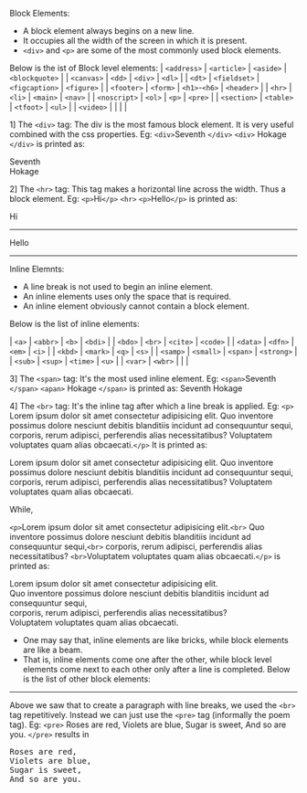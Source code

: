 Block Elements:
- A block element always begins on a new line.
- It occupies all the width of the screen in which it is present.
- `<div>` and `<p>` are some of the most commonly used block elements.

Below is the ist of Block level elements:
| `<address>`     | `<article>`    | `<aside>`       | `<blockquote>`  |
| `<canvas>`      | `<dd>`         | `<div>`         | `<dl>`          |
| `<dt>`          | `<fieldset>`   | `<figcaption>`  | `<figure>`      |
| `<footer>`      | `<form>`       | `<h1>`-`<h6>`   | `<header>`      |
| `<hr>`          | `<li>`         | `<main>`        | `<nav>`         |
| `<noscript>`    | `<ol>`         | `<p>`           | `<pre>`         |
| `<section>`     | `<table>`      | `<tfoot>`       | `<ul>`          |
| `<video>`       |                |                 |                 |

1] The `<div>` tag:
The div is the most famous block element. It is very useful combined with the css properties.
Eg: `<div>`Seventh `</div>` `<div>` Hokage `</div>` is printed as:
<div>Seventh </div> <div> Hokage </div>

2] The `<hr>` tag:
This tag makes a horizontal line across the width. Thus a block element.
Eg: `<p>`Hi`</p>` `<hr>` `<p>`Hello`</p>` is printed as:
<p>Hi</p> <hr> <p>Hello</p>

<hr>

Inline Elemnts:
- A line break is not used to begin an inline element.
- An inline elements uses only the space that is required.
- An inline element obviously cannot contain a block element.

Below is the list of inline elements:

| `<a>`           | `<abbr>`       | `<b>`           | `<bdi>`         |
| `<bdo>`         | `<br>`         | `<cite>`        | `<code>`        |
| `<data>`        | `<dfn>`        | `<em>`          | `<i>`           |
| `<kbd>`         | `<mark>`       | `<q>`           | `<s>`           |
| `<samp>`        | `<small>`      | `<span>`        | `<strong>`      |
| `<sub>`         | `<sup>`        | `<time>`        | `<u>`           |
| `<var>`         | `<wbr>`        |                 |                 |

3] The `<span>` tag:
It's the most used inline element.
Eg: `<span>`Seventh `</span>` `<apan>` Hokage `</span>` is printed as:
<span>Seventh </span> <span> Hokage </span>

4] The `<br>` tag:
It's the inline tag after which a line break is applied.
Eg: 
	`<p>` Lorem ipsum dolor sit amet consectetur adipisicing elit. Quo inventore possimus dolore nesciunt debitis blanditiis incidunt ad consequuntur sequi, corporis, rerum adipisci, perferendis alias necessitatibus? Voluptatem voluptates quam alias obcaecati.`</p>`
 It is printed as:
 <p> Lorem ipsum dolor sit amet consectetur adipisicing elit. Quo inventore possimus dolore nesciunt debitis blanditiis incidunt ad consequuntur sequi, corporis, rerum adipisci, perferendis alias necessitatibus? Voluptatem voluptates quam alias obcaecati.</p>
While,

`<p>`Lorem ipsum dolor sit amet consectetur adipisicing elit.`<br>` Quo inventore possimus dolore nesciunt debitis blanditiis incidunt ad consequuntur sequi,`<br>` corporis, rerum adipisci, perferendis alias necessitatibus? `<br>`Voluptatem voluptates quam alias obcaecati.`</p>`
is printed as:
    <p>Lorem ipsum dolor sit amet consectetur adipisicing elit.<br> Quo inventore possimus dolore nesciunt debitis blanditiis incidunt ad consequuntur sequi, <br> corporis, rerum adipisci, perferendis alias necessitatibus? <br> Voluptatem voluptates quam alias obcaecati. </p>
- One may say that, inline elements are like bricks, while block elements are like a beam.
- That is, inline elements come one after the other, while block level elements come next to each other only after a line is completed.
Below is the list of other block elements:
---
Above we saw that to create a paragraph with line breaks, we used the `<br>` tag repetitively. Instead we can just use the `<pre>` tag 
(informally the poem tag).
Eg:
`<pre>`
Roses are red,
Violets are blue,
Sugar is sweet,
And so are you.
`</pre>`
results in 
<pre>
Roses are red,
Violets are blue,
Sugar is sweet,
And so are you.
</pre>


